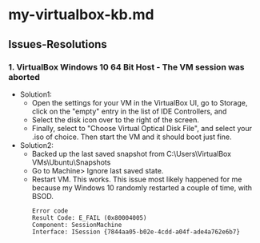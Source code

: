 # my-virtualbox-kb.md


## Issues-Resolutions 

### 1. VirtualBox Windows 10 64 Bit Host - The VM session was aborted

- Solution1:
    - Open the settings for your VM in the VirtualBox UI, go to Storage, click on the "empty" entry in the list of IDE Controllers, and
    - Select the disk icon over to the right of the screen. 
    - Finally, select to "Choose Virtual Optical Disk File", and select your .iso of choice. Then start the VM and it should boot just fine.
- Solution2:
    - Backed up the last saved snapshot from C:\Users\\VirtualBox VMs\Ubuntu\Snapshots
    - Go to Machine> Ignore last saved state.
    - Restart VM.
      This works.
      This issue most likely happened for me because my Windows 10 randomly restarted a couple of time, with BSOD.
      ```
      Error code
      Result Code: E_FAIL (0x80004005)
      Component: SessionMachine
      Interface: ISession {7844aa05-b02e-4cdd-a04f-ade4a762e6b7}
      ```
